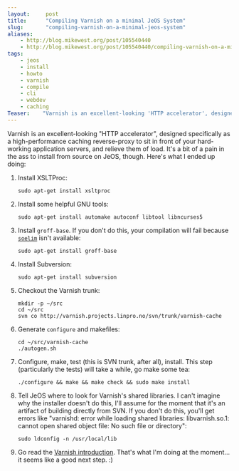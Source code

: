 ```yaml
---
layout:     post
title:      "Compiling Varnish on a minimal JeOS System"
slug:       "compiling-varnish-on-a-minimal-jeos-system"
aliases:
    - http://blog.mikewest.org/post/105540440
    - http://blog.mikewest.org/post/105540440/compiling-varnish-on-a-minimal-jeos-system
tags: 
    - jeos
    - install
    - howto
    - varnish
    - compile
    - cli
    - webdev
    - caching
Teaser:    "Varnish is an excellent-looking 'HTTP accelerator', designed specifically as a high-performance caching reverse-proxy to sit in front of your hard-working application servers, and relieve them of load.  It's a bit of a pain in the ass to install from source on JeOS, though."
---
```

Varnish is an excellent-looking "HTTP accelerator", designed specifically as a high-performance caching reverse-proxy to sit in front of your hard-working application servers, and relieve them of load.  It's a bit of a pain in the ass to install from source on JeOS, though.  Here's what I ended up doing:

1.  Install XSLTProc:

        sudo apt-get install xsltproc

2.  Install some helpful GNU tools:

        sudo apt-get install automake autoconf libtool libncurses5

3.  Install `groff-base`.  If you don't do this, your compilation will fail because [`soelim`][soelim] isn't available:

        sudo apt-get install groff-base

4.  Install Subversion:

        sudo apt-get install subversion

5.  Checkout the Varnish trunk:

        mkdir -p ~/src
        cd ~/src
        svn co http://varnish.projects.linpro.no/svn/trunk/varnish-cache
    
6.  Generate `configure` and makefiles:

        cd ~/src/varnish-cache
        ./autogen.sh

7.  Configure, make, test (this is SVN trunk, after all), install.  This step (particularly the tests) will take a while, go make some tea:

        ./configure && make && make check && sudo make install

8.  Tell JeOS where to look for Varnish's shared libraries.  I can't imagine why the installer doesn't do this, I'll assume for the moment that it's an artifact of building directly from SVN.  If you don't do this, you'll get errors like "varnishd: error while loading shared libraries: libvarnish.so.1: cannot open shared object file: No such file or directory":

        sudo ldconfig -n /usr/local/lib

9.  Go read the [Varnish introduction][intro].  That's what I'm doing at the moment... it seems like a good next step.  :)

[intro]:  http://varnish.projects.linpro.no/wiki/Introduction
[soelim]: http://www.linuxcommand.org/man_pages/soelim1.html
